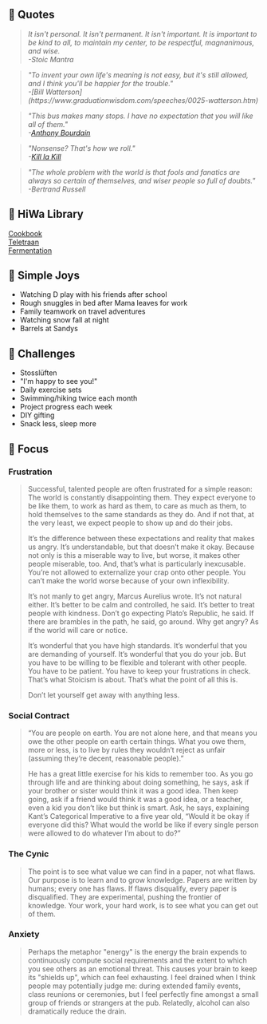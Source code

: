 ## 💭 Quotes

<blockquote name="internet_quotes">
<i>It isn't personal. It isn't permanent. It isn't important. It is important to be kind to all, to maintain my center, to be respectful, magnanimous, and wise. <br>
-Stoic Mantra</i>
</blockquote>

<blockquote name="internet_quotes">
<i>"To invent your own life's meaning is not easy, but it's still allowed, and I think you'll be happier for the trouble." <br>
-[Bill Watterson](https://www.graduationwisdom.com/speeches/0025-watterson.htm)</i>

</blockquote>
<blockquote name="internet_quotes">

*"This bus makes many stops. I have no expectation that you will like all of them."  
-[Anthony Bourdain](https://www.reddit.com/r/IAmA/comments/197ji0/i_am_anthony_bourdain_ask_me_anything/c8lhrth/")*

</blockquote>
<blockquote name="internet_quotes">

*"Nonsense? That's how we roll." <br>
-[Kill la Kill](https://streamable.com/6q8n")*

</blockquote>
<blockquote name="internet_quotes">

*"The whole problem with the world is that fools and fanatics are always so certain of themselves, and wiser people so full of doubts." <br>
-Bertrand Russell*

</blockquote>

## 🔖 HiWa Library
<a name="book_link" href="https://cookbook.hiwa.house/" target="_blank">Cookbook</a><br>
<a name="book_link" href="https://teletraan.hiwa.house/" target="_blank">Teletraan</a><br>
<a name="book_link" href="" target="_blank">Fermentation</a><br>

## 🐬 Simple Joys
* Watching D play with his friends after school
* Rough snuggles in bed after Mama leaves for work
* Family teamwork on travel adventures
* Watching snow fall at night
* Barrels at Sandys

## 💪 Challenges
* Stosslüften
* "I'm happy to see you!"
* Daily exercise sets
* Swimming/hiking twice each month
* Project progress each week
* DIY gifting
* Snack less, sleep more

## 🔬 Focus

### Frustration
> Successful, talented people are often frustrated for a simple reason: The world is constantly disappointing them. They expect everyone to be like them, to work as hard as them, to care as much as them, to hold themselves to the same standards as they do. And if not that, at the very least, we expect people to show up and do their jobs.
> 
> It’s the difference between these expectations and reality that makes us angry. It’s understandable, but that doesn’t make it okay. Because not only is this a miserable way to live, but worse, it makes other people miserable, too. And, that’s what is particularly inexcusable. You’re not allowed to externalize your crap onto other people. You can’t make the world worse because of your own inflexibility.
> 
> It’s not manly to get angry, Marcus Aurelius wrote. It’s not natural either. It’s better to be calm and controlled, he said. It’s better to treat people with kindness. Don’t go expecting Plato’s Republic, he said. If there are brambles in the path, he said, go around. Why get angry? As if the world will care or notice.
> 
> It’s wonderful that you have high standards. It’s wonderful that you are demanding of yourself. It’s wonderful that you do your job. But you have to be willing to be flexible and tolerant with other people. You have to be patient. You have to keep your frustrations in check. That’s what Stoicism is about. That’s what the point of all this is.
> 
> Don’t let yourself get away with anything less.  

### Social Contract
> “You are people on earth. You are not alone here, and that means you owe the other people on earth certain things. What you owe them, more or less, is to live by rules they wouldn’t reject as unfair (assuming they’re decent, reasonable people).”
> 
> He has a great little exercise for his kids to remember too. As you go through life and are thinking about doing something, he says, ask if your brother or sister would think it was a good idea. Then keep going, ask if a friend would think it was a good idea, or a teacher, even a kid you don’t like but think is smart. Ask, he says, explaining Kant’s Categorical Imperative to a five year old, “Would it be okay if everyone did this? What would the world be like if every single person were allowed to do whatever I’m about to do?”

### The Cynic
> The point is to see what value we can find in a paper, not what flaws. Our purpose is to learn and to grow knowledge. Papers are written by humans; every one has flaws. If flaws disqualify, every paper is disqualified. They are experimental, pushing the frontier of knowledge. Your work, your hard work, is to see what you can get out of them.

### Anxiety
> Perhaps the metaphor "energy" is the energy the brain expends to continuously compute social requirements and the extent to which you see others as an emotional threat. This causes your brain to keep its "shields up", which can feel exhausting. I feel drained when I think people may potentially judge me: during extended family events, class reunions or ceremonies, but I feel perfectly fine amongst a small group of friends or strangers at the pub. Relatedly, alcohol can also dramatically reduce the drain.
